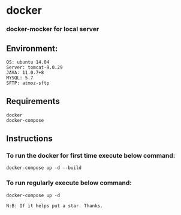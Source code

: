 # docker 
### docker-mocker for local server

## Environment: 
    OS: ubuntu 14.04
    Server: tomcat-9.0.29
    JAVA: 11.0.7+8 
    MYSQL: 5.7
    SFTP: atmoz-sftp

## Requirements
    docker
    docker-compose

## Instructions
 ### To run the docker for first time execute below command:
    docker-compose up -d --build
 ### To run regularly execute below command: 
    docker-compose up -d


```N:B: If it helps put a star. Thanks.```

